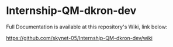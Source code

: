 # Internship-QM-dkron-dev

Full Documentation is available at this repository's Wiki, link below:

https://github.com/skynet-05/Internship-QM-dkron-dev/wiki
